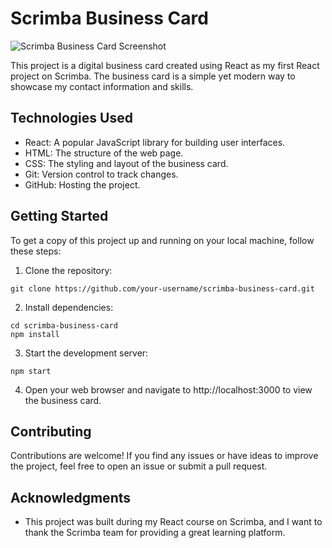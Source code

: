 # Scrimba Business Card

![Scrimba Business Card Screenshot](screenshot.png)

This project is a digital business card created using React as my first React project on Scrimba. The business card is a simple yet modern way to showcase my contact information and skills.

## Technologies Used

- React: A popular JavaScript library for building user interfaces.
- HTML: The structure of the web page.
- CSS: The styling and layout of the business card.
- Git: Version control to track changes.
- GitHub: Hosting the project.

## Getting Started

To get a copy of this project up and running on your local machine, follow these steps:

1. Clone the repository:

```
git clone https://github.com/your-username/scrimba-business-card.git
```

2. Install dependencies:

```
cd scrimba-business-card
npm install
```

3. Start the development server:

```
npm start
```

4. Open your web browser and navigate to http://localhost:3000 to view the business card.

## Contributing

Contributions are welcome! If you find any issues or have ideas to improve the project, feel free to open an issue or submit a pull request.


## Acknowledgments

- This project was built during my React course on Scrimba, and I want to thank the Scrimba team for providing a great learning platform.


